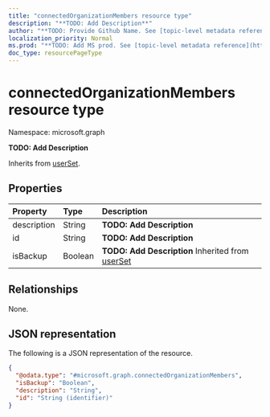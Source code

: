 ```yaml
---
title: "connectedOrganizationMembers resource type"
description: "**TODO: Add Description**"
author: "**TODO: Provide Github Name. See [topic-level metadata reference](https://msgo.azurewebsites.net/add/document/guidelines/metadata.html#topic-level-metadata)**"
localization_priority: Normal
ms.prod: "**TODO: Add MS prod. See [topic-level metadata reference](https://msgo.azurewebsites.net/add/document/guidelines/metadata.html#topic-level-metadata)**"
doc_type: resourcePageType
---
```


# connectedOrganizationMembers resource type

Namespace: microsoft.graph



**TODO: Add Description**


Inherits from [userSet](../resources/userset.md).

## Properties
|Property|Type|Description|
|:---|:---|:---|
|description|String|**TODO: Add Description**|
|id|String|**TODO: Add Description**|
|isBackup|Boolean|**TODO: Add Description** Inherited from [userSet](../resources/userset.md)|

## Relationships
None.

## JSON representation
The following is a JSON representation of the resource.
<!-- {
  "blockType": "resource",
  "@odata.type": "microsoft.graph.connectedOrganizationMembers"
}
-->
``` json
{
  "@odata.type": "#microsoft.graph.connectedOrganizationMembers",
  "isBackup": "Boolean",
  "description": "String",
  "id": "String (identifier)"
}
```

